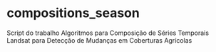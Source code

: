 # compositions_season
Script do trabalho Algoritmos para Composição de Séries Temporais Landsat para Detecção de Mudanças em Coberturas Agrícolas
